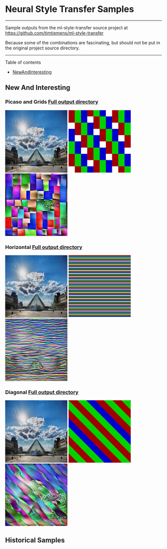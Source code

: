 # Neural Style Transfer Samples

----

Sample outputs from the ml-style-transfer source project at https://github.com/timtiemens/ml-style-transfer


Because some of the combinations are fascinating,
but should not be put in the original project source directory.

----

Table of contents

 * [NewAndInteresting](#newandinteresting)


## New And Interesting

### Picaso and Grids [Full output directory](samples/2023-03-13-picaso/)

<img title="content image" width="200px" height="200px"
     src="images/louvre_small.jpg" >
<img title="style image" width="200px" height="200px"
     src="images/grid400x400-offset-40x40.png" >
<img title="5000 epochs" width="200px" height="200px"
     src="samples/2023-03-13-picaso/image_05000.jpg" >


### Horizontal [Full output directory](samples/2023-03-11-horizontal/)

<img title="content image" width="200px" height="200px"
     src="images/louvre_small.jpg" >
<img title="style image" width="200px" height="200px"
     src="images/grid400x400-5x400.jpg" >
<img title="250 epochs" width="200px" height="200px"
     src="samples/2023-03-11-horizontal/image_00250.jpg" >

### Diagonal [Full output directory](samples/2023-03-18-diagonal)

<img title="content image" width="200px" height="200px"
     src="images/louvre_small.jpg" >
<img title="style image" width="200px" height="200px"
     src="images/band400x400-rotate45.png" >
<img title="250 epochs" width="200px" height="200px"
     src="samples/2023-03-18-diagonal/image_00250.jpg" >


## Historical Samples



